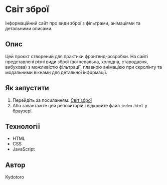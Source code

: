 # Світ зброї

Інформаційний сайт про види зброї з фільтрами, анімаціями та детальними описами.

## Опис
Цей проєкт створений для практики фронтенд-розробки. На сайті представлені різні види зброї (вогнепальна, холодна, стародавня, вибухова) з можливістю фільтрації, плавною анімацією при скролінгу та модальними вікнами для детальної інформації.

## Як запустити
1. Перейдіть за посиланням: [Світ зброї](https://Kydotoro.github.io/front/)
2. Або завантажте цей репозиторій і відкрийте файл `index.html` у браузері.

## Технології
- HTML
- CSS
- JavaScript


## Автор
Kydotoro
